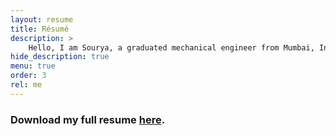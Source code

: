 ```yaml
---
layout: resume
title: Résumé
description: >
    Hello, I am Sourya, a graduated mechanical engineer from Mumbai, India. I am looking forward to pursuing graduate studies in Robotics, focusing on design and control.
hide_description: true
menu: true
order: 3
rel: me
---
```


### Download my full resume [here](/assets/SouryaKovvali.pdf).
